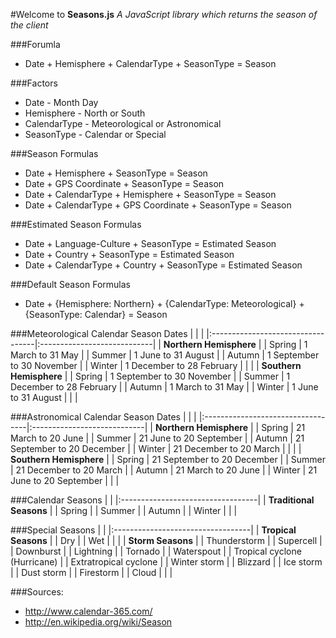 #Welcome to **Seasons.js**
*A JavaScript library which returns the season of the client*

###Forumla
* Date + Hemisphere + CalendarType + SeasonType = Season

###Factors
* Date - Month Day
* Hemisphere - North or South
* CalendarType - Meteorological or Astronomical
* SeasonType - Calendar or Special

###Season Formulas
* Date + Hemisphere + SeasonType = Season
* Date + GPS Coordinate + SeasonType = Season
* Date + CalendarType + Hemisphere + SeasonType = Season
* Date + CalendarType + GPS Coordinate + SeasonType = Season

###Estimated Season Formulas
* Date + Language-Culture + SeasonType = Estimated Season
* Date + Country + SeasonType = Estimated Season
* Date + CalendarType + Country + SeasonType = Estimated Season

###Default Season Formulas
* Date + {Hemisphere: Northern} + {CalendarType: Meteorological} + {SeasonType: Calendar} = Season

###Meteorological Calendar Season Dates
|                                   |                             |
|:----------------------------------|:----------------------------|
| **Northern Hemisphere**                                         |
| Spring                            | 1 March to 31 May           |
| Summer                            | 1 June to 31 August         |
| Autumn                            | 1 September to 30 November  |
| Winter                            | 1 December to 28 February   |
|                                                                 |
| **Southern Hemisphere**                                         |
| Spring                            | 1 September to 30 November  |
| Summer                            | 1 December to 28 February   |
| Autumn                            | 1 March to 31 May           |
| Winter                            | 1 June to 31 August         |
|                                                                 |

###Astronomical Calendar Season Dates
|                                   |                             |
|:----------------------------------|:----------------------------|
| **Northern Hemisphere**                                         |
| Spring                            | 21 March to 20 June         |
| Summer                            | 21 June to 20 September     |
| Autumn                            | 21 September to 20 December |
| Winter                            | 21 December to 20 March     |
|                                                                 |
| **Southern Hemisphere**                                         |
| Spring                            | 21 September to 20 December |
| Summer                            | 21 December to 20 March     |
| Autumn                            | 21 March to 20 June         |
| Winter                            | 21 June to 20 September     |
|                                                                 |

###Calendar Seasons
|                                   |
|:----------------------------------|
| **Traditional Seasons**           |
| Spring                            |
| Summer                            |
| Autumn                            |
| Winter                            |
|                                   |

###Special Seasons
|                                   |
|:----------------------------------|
| **Tropical Seasons**              |
| Dry                               |
| Wet                               |
|                                   |
| **Storm Seasons**                 |
| Thunderstorm                      |
| Supercell                         |
| Downburst                         |
| Lightning                         |
| Tornado                           |
| Waterspout                        |
| Tropical cyclone (Hurricane)      |
| Extratropical cyclone             |
| Winter storm                      |
| Blizzard                          |
| Ice storm                         |
| Dust storm                        |
| Firestorm                         |
| Cloud                             |
|                                   |

###Sources: 
- http://www.calendar-365.com/
- http://en.wikipedia.org/wiki/Season
